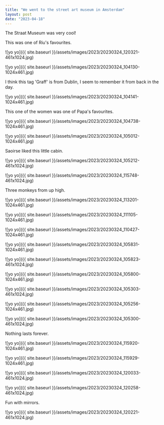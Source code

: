 ```yaml
---
title: "We went to the street art museum in Amsterdam"
layout: post
date: "2023-04-18"
---
```


The Straat Museum was very cool!

This was one of Riu's favourites.

![yo yo]({{ site.baseurl }}/assets/images/2023/20230324_120321-461x1024.jpg)

![yo yo]({{ site.baseurl }}/assets/images/2023/20230324_104130-1024x461.jpg)

I think this tag 'Graff' is from Dublin, I seem to remember it from back in the day.

![yo yo]({{ site.baseurl }}/assets/images/2023/20230324_104141-1024x461.jpg)

This one of the women was one of Papa's favourites.

![yo yo]({{ site.baseurl }}/assets/images/2023/20230324_104738-1024x461.jpg)

![yo yo]({{ site.baseurl }}/assets/images/2023/20230324_105012-1024x461.jpg)

Saoirse liked this little cabin.

![yo yo]({{ site.baseurl }}/assets/images/2023/20230324_105212-461x1024.jpg)

![yo yo]({{ site.baseurl }}/assets/images/2023/20230324_115748-461x1024.jpg)

Three monkeys from up high.

![yo yo]({{ site.baseurl }}/assets/images/2023/20230324_113201-1024x461.jpg)

![yo yo]({{ site.baseurl }}/assets/images/2023/20230324_111105-1024x461.jpg)

![yo yo]({{ site.baseurl }}/assets/images/2023/20230324_110427-1024x461.jpg)

![yo yo]({{ site.baseurl }}/assets/images/2023/20230324_105831-1024x461.jpg)

![yo yo]({{ site.baseurl }}/assets/images/2023/20230324_105823-461x1024.jpg)

![yo yo]({{ site.baseurl }}/assets/images/2023/20230324_105800-1024x461.jpg)

![yo yo]({{ site.baseurl }}/assets/images/2023/20230324_105303-461x1024.jpg)

![yo yo]({{ site.baseurl }}/assets/images/2023/20230324_105256-1024x461.jpg)

![yo yo]({{ site.baseurl }}/assets/images/2023/20230324_105300-461x1024.jpg)

Nothing lasts forever.

![yo yo]({{ site.baseurl }}/assets/images/2023/20230324_115920-1024x461.jpg)

![yo yo]({{ site.baseurl }}/assets/images/2023/20230324_115929-1024x461.jpg)

![yo yo]({{ site.baseurl }}/assets/images/2023/20230324_120033-461x1024.jpg)

![yo yo]({{ site.baseurl }}/assets/images/2023/20230324_120258-461x1024.jpg)

Fun with mirrors.

![yo yo]({{ site.baseurl }}/assets/images/2023/20230324_120221-461x1024.jpg)
